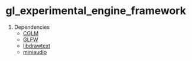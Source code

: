 # gl_experimental_engine_framework

1. Dependencies
    - [CGLM](https://github.com/recp/cglm/)
    - [GLFW](http://www.glfw.org/)
    - [libdrawtext](http://nuclear.mutantstargoat.com/sw/libdrawtext/)
    - [miniaudio](https://miniaud.io/)

